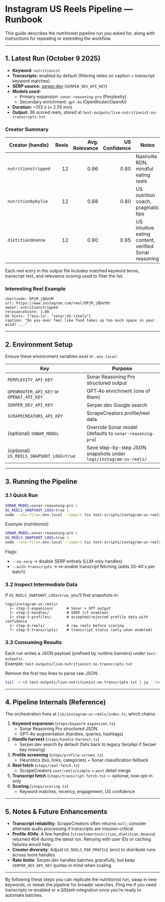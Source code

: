 # Instagram US Reels Pipeline — Runbook

This guide describes the nutritionist pipeline run you asked for, along with instructions for repeating or extending the workflow.

---

## 1. Latest Run (October 9 2025)

- **Keyword:** `nutritionist`
- **Transcripts:** enabled by default (filtering relies on caption + transcript keyword matches)
- **SERP source:** [serper.dev](https://serper.dev) (`SERPER_DEV_API_KEY`)
- **Models used:**  
  - Primary expansion: `sonar-reasoning-pro` (Perplexity)  
  - Secondary enrichment: `gpt-4o` (OpenRouter/OpenAI)
- **Duration:** ~153 s (≈ 2.55 min)
- **Output:** 36 scored reels, stored at `test-outputs/live-nutritionist-no-transcripts.txt`

### Creator Summary

| Creator (handle)    | Reels | Avg. Relevance | US Confidence | Notes |
|---------------------|------:|---------------:|--------------:|-------|
| `nutritionstripped` | 12    | 0.96           | 0.80          | Nashville RDN, mindful eating reels |
| `nutritionbykylie`  | 12    | 0.88           | 0.80          | US nutrition coach, pragmatic tips |
| `dietitiandeanna`   | 12    | 0.90           | 0.95          | US intuitive eating content, verified Sonar reasoning |

Each reel entry in the output file includes matched keyword terms, transcript text, and relevance scoring used to filter the list.

### Interesting Reel Example

```
shortcode: DPjM_j8DetM
url: https://www.instagram.com/reel/DPjM_j8DetM/
owner: nutritionstripped
relevanceScore: 1.00
US hints: ["bio:la", "sonar:US-likely"]
caption: "Do you ever feel like food takes up too much space in your mind? ..."
```

---

## 2. Environment Setup

Ensure these environment variables exist in `.env.local`:

| Key | Purpose |
| --- | --- |
| `PERPLEXITY_API_KEY` | Sonar Reasoning Pro structured output |
| `OPENROUTER_API_KEY` or `OPENAI_API_KEY` | GPT‑4o enrichment (one of them) |
| `SERPER_DEV_API_KEY` | Serper.dev Google search |
| `SCRAPECREATORS_API_KEY` | ScrapeCreators profile/reel data |
| (optional) `SONAR_MODEL` | Override Sonar model (defaults to `sonar-reasoning-pro`) |
| (optional) `US_REELS_SNAPSHOT_LOGS=true` | Save step-by-step JSON snapshots under `logs/instagram-us-reels/` |

---

## 3. Running the Pipeline

### 3.1 Quick Run

```bash
SONAR_MODEL=sonar-reasoning-pro \
US_REELS_SNAPSHOT_LOGS=true \
node --env-file=.env.local --import tsx test-scripts/instagram-us-reels/live-run.ts "<keyword>"
```

Example (nutritionist):

```bash
SONAR_MODEL=sonar-reasoning-pro \
US_REELS_SNAPSHOT_LOGS=true \
node --env-file=.env.local --import tsx test-scripts/instagram-us-reels/live-run.ts nutritionist
```

Flags:
- `--no-serp` → disable SERP entirely (LLM-only handles)
- `--with-transcripts` → re-enable transcript fetching (adds 20–40 s per batch)

### 3.2 Inspect Intermediate Data

If `US_REELS_SNAPSHOT_LOGS=true`, you’ll find snapshots in:

```
logs/instagram-us-reels/
  ├─ step-1-expansion/      # Sonar + GPT output
  ├─ step-2-handles/        # SERP (if enabled)
  ├─ step-3-profiles/       # accepted/rejected profile data with confidence
  ├─ step-4-reels/          # raw reels before scoring
  └─ step-5-transcripts/    # transcript status (only when enabled)
```

### 3.3 Consuming Results

Each run writes a JSON payload (prefixed by runtime banners) under `test-outputs/`.  
Example: `test-outputs/live-nutritionist-no-transcripts.txt`

Remove the first two lines to parse raw JSON:

```bash
tail -n +3 test-outputs/live-nutritionist-no-transcripts.txt | jq '.results[0]'
```

---

## 4. Pipeline Internals (Reference)

The orchestration lives at `lib/instagram-us-reels/index.ts`, which chains:

1. **Keyword expansion** (`steps/keyword-expansion.ts`)
   - Sonar Reasoning Pro structured JSON
   - GPT‑4o augmentation (handles, queries, hashtags)
2. **Handle harvest** (`steps/handle-harvest.ts`)
   - Serper.dev search by default (falls back to legacy SerpApi if Serper key missing)
3. **Profile screening** (`steps/profile-screen.ts`)
   - Heuristics (bio, links, categories) + Sonar classification fallback
4. **Reel fetch** (`steps/reel-fetch.ts`)
   - ScrapeCreators `user/reels/simple` + `post` detail merge
5. **Transcript fetch** (`steps/transcript-fetch.ts`) — optional, now opt-in only
6. **Scoring** (`steps/scoring.ts`)
   - Keyword matches, recency, engagement, US confidence

---

## 5. Notes & Future Enhancements

- **Transcript reliability**: ScrapeCreators often returns `null`; consider alternate audio processing if transcripts are mission-critical.
- **Profile 404s**: A few handles (`streetsmartnutrition`, `dietitian_deanna`) returned 404 during the latest run. Retrying with user IDs or caching failures would help.
- **Creator diversity**: Adjust `US_REELS_PER_PROFILE` (env) to distribute runs across more handles.
- **Rate limits**: Serper.dev handles batches gracefully, but keep `SERPER_DEV_API_KEY` quotas in mind when scaling.

---

By following these steps you can replicate the nutritionist run, swap in new keywords, or tweak the pipeline for broader searches. Ping me if you need transcripts re-enabled or a QStash integration once you’re ready to automate batches.
